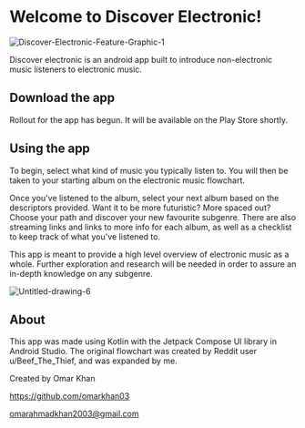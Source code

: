 # Welcome to Discover Electronic!

![Discover-Electronic-Feature-Graphic-1](https://i.ibb.co/FJX2q5P/Untitled-drawing-7.png)

Discover electronic is an android app built to introduce non-electronic music listeners to electronic music.

## Download the app
Rollout for the app has begun. It will be available on the Play Store shortly.

## Using the app
To begin, select what kind of music you typically listen to. You will then be taken to your starting album on the electronic music flowchart. 

Once you've listened to the album, select your next album based on the descriptors provided. Want it to be more futuristic? More spaced out? Choose your path and discover your new favourite subgenre. There are also streaming links and links to more info for each album, as well as a checklist to keep track of what you've listened to. 

This app is meant to provide a high level overview of electronic music as a whole. Further exploration and research will be needed in order to assure an in-depth knowledge on any subgenre.

![Untitled-drawing-6](https://i.ibb.co/ZXgdd33/Untitled-drawing-6.png)

## About

This app was made using Kotlin with the Jetpack Compose UI library in Android Studio. The original flowchart was created by Reddit user u/Beef_The_Thief, and was expanded by me.

Created by Omar Khan

https://github.com/omarkhan03

omarahmadkhan2003@gmail.com

